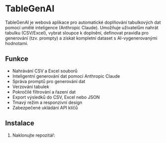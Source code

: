# TableGenAI

TableGenAI je webová aplikace pro automatické doplňování tabulkových dat pomocí umělé inteligence (Anthropic Claude). Umožňuje uživatelům nahrát tabulku (CSV/Excel), vybrat sloupce k doplnění, definovat pravidla pro generování (tzv. prompty) a získat kompletní dataset s AI-vygenerovanými hodnotami.

## Funkce

- Nahrávání CSV a Excel souborů
- Inteligentní generování dat pomocí Anthropic Claude
- Správa promptů pro generování dat
- Verzování tabulek
- Pokročilé filtrování a řazení dat
- Export výsledků do CSV, Excel nebo JSON
- Tmavý režim a responzivní design
- Zabezpečené ukládání API klíčů

## Instalace

1. Naklonujte repozitář:

